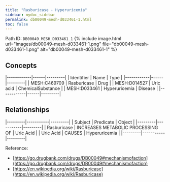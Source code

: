 ```yaml
---
title: "Rasburicase - Hyperuricemia"
sidebar: mydoc_sidebar
permalink: db00049-mesh-d033461-1.html
toc: false 
---
```



Path ID: `DB00049_MESH_D033461_1`
{% include image.html url="images/db00049-mesh-d033461-1.png" file="db00049-mesh-d033461-1.png" alt="db00049-mesh-d033461-1" %}

## Concepts

|------------|------|---------|
| Identifier | Name | Type    |
|------------|------|---------|
| MESH:C469709 | Rasburicase | Drug |
| MESH:D014527 | Uric acid | ChemicalSubstance |
| MESH:D033461 | Hyperuricemia | Disease |
|------------|------|---------|

## Relationships

|---------|-----------|---------|
| Subject | Predicate | Object  |
|---------|-----------|---------|
| Rasburicase | INCREASES METABOLIC PROCESSING OF | Uric Acid |
| Uric Acid | CAUSES | Hyperuricemia |
|---------|-----------|---------|

Reference: 
  - [https://go.drugbank.com/drugs/DB00049#mechanismofaction](https://go.drugbank.com/drugs/DB00049#mechanismofaction)
  - [https://en.wikipedia.org/wiki/Rasburicase](https://en.wikipedia.org/wiki/Rasburicase)
